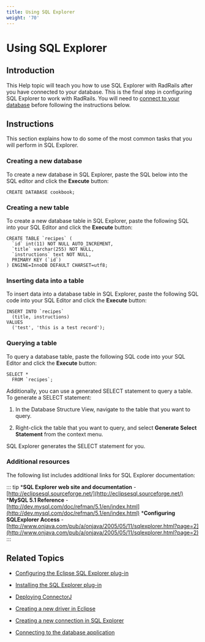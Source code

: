 ```yaml
---
title: Using SQL Explorer
weight: '70'
---
```


# Using SQL Explorer

## Introduction

This Help topic will teach you how to use SQL Explorer with RadRails after you have connected to your database. This is the final step in configuring SQL Explorer to work with RadRails. You will need to [connect to your database](/guide/Axway_Appcelerator_Studio/Axway_Appcelerator_Studio_Guide/Customizing_Studio/3rd_Party_DB_Plugins/Connecting_to_the_database_application/) before following the instructions below.

## Instructions

This section explains how to do some of the most common tasks that you will perform in SQL Explorer.

### Creating a new database

To create a new database in SQL Explorer, paste the SQL below into the SQL editor and click the **Execute** button:

```
CREATE DATABASE cookbook;
```

### Creating a new table

To create a new database table in SQL Explorer, paste the following SQL into your SQL Editor and click the **Execute** button:

```
CREATE TABLE `recipes` (
  `id` int(11) NOT NULL AUTO_INCREMENT,
  `title` varchar(255) NOT NULL,
  `instructions` text NOT NULL,
  PRIMARY KEY (`id`)
) ENGINE=InnoDB DEFAULT CHARSET=utf8;
```

### Inserting data into a table

To insert data into a database table in SQL Explorer, paste the following SQL code into your SQL Editor and click the **Execute** button:

```
INSERT INTO `recipes`
  (title, instructions)
VALUES
  ('test', 'this is a test record');
```

### Querying a table

To query a database table, paste the following SQL code into your SQL Editor and click the **Execute** button:

```
SELECT *
  FROM `recipes`;
```

Additionally, you can use a generated SELECT statement to query a table. To generate a SELECT statement:

1. In the Database Structure View, navigate to the table that you want to query.

2. Right-click the table that you want to query, and select **Generate Select Statement** from the context menu.

SQL Explorer generates the SELECT statement for you.

### Additional resources

The following list includes additional links for SQL Explorer documentation:

::: tip
\***SQL Explorer web site and documentation** - [http://eclipsesql.sourceforge.net/](http://eclipsesql.sourceforge.net/)
\***MySQL 5.1 Reference** - [http://dev.mysql.com/doc/refman/5.1/en/index.html](http://dev.mysql.com/doc/refman/5.1/en/index.html)
\***Configuring SQLExplorer Access** - [http://www.onjava.com/pub/a/onjava/2005/05/11/sqlexplorer.html?page=2](http://www.onjava.com/pub/a/onjava/2005/05/11/sqlexplorer.html?page=2)
:::

## Related Topics

* [Configuring the Eclipse SQL Explorer plug-in](/guide/Axway_Appcelerator_Studio/Axway_Appcelerator_Studio_Guide/Customizing_Studio/3rd_Party_DB_Plugins/Configuring_the_Eclipse_SQL_Explorer_plug-in/)

* [Installing the SQL Explorer plug-in](/guide/Axway_Appcelerator_Studio/Axway_Appcelerator_Studio_Guide/Customizing_Studio/3rd_Party_DB_Plugins/Installing_the_SQL_Explorer_plug-in/)

* [Deploying ConnectorJ](/guide/Axway_Appcelerator_Studio/Axway_Appcelerator_Studio_Guide/Customizing_Studio/3rd_Party_DB_Plugins/Deploying_ConnectorJ/)

* [Creating a new driver in Eclipse](/guide/Axway_Appcelerator_Studio/Axway_Appcelerator_Studio_Guide/Customizing_Studio/3rd_Party_DB_Plugins/Creating_a_new_driver_in_Eclipse/)

* [Creating a new connection in SQL Explorer](/guide/Axway_Appcelerator_Studio/Axway_Appcelerator_Studio_Guide/Customizing_Studio/3rd_Party_DB_Plugins/Creating_a_new_connection_in_SQL_Explorer/)

* [Connecting to the database application](/guide/Axway_Appcelerator_Studio/Axway_Appcelerator_Studio_Guide/Customizing_Studio/3rd_Party_DB_Plugins/Connecting_to_the_database_application/)
